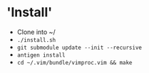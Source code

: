 # 'Install'

* Clone into ~/
* `./install.sh`
* `git submodule update --init --recursive`
* `antigen install`
* `cd ~/.vim/bundle/vimproc.vim && make`
